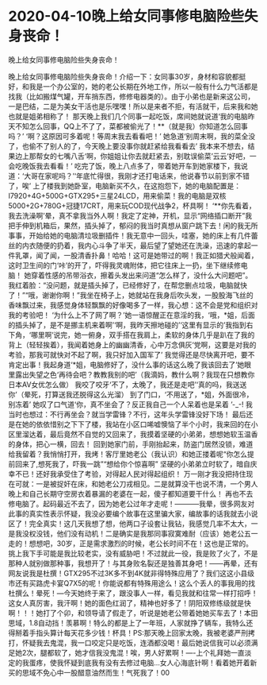 # 2020-04-10晚上给女同事修电脑险些失身丧命！



晚上给女同事修电脑险些失身丧命！



晚上给女同事修电脑险些失身丧命！介绍一下：女同事30岁，身材和容貌都挺好，和我是一个办公室的，她的老公长期在外地工作，所以一般有什么力气活都是找我（比如搬煤气罐，开车捎东西，修修电器类的）。由于小弟也是新来这公司，一是巴结，二是为美女干活也是乐嘿嘿！所以是来者不拒，有活就干，后来我和她也就是姐弟相称了！  那天晚上我们几个同事一起吃饭，席间她就说道‘我的电脑昨天不知怎么回事，QQ上不了了，菜都被偷光了！**（就是我）你知道怎么回事吗？’ ‘啊？这原因可多着呢！等周末我去看看吧！’  她急道‘别周末啊，我的菜全没了，也偷不了别人的了，今天晚上要没事你就赶紧给我看看去’  我本来不想去，结果边上那帮女的七嘴八舌‘啊，你姐姐让你去就赶紧去，别耽误偷菜’云云‘好吧，一会吃晚饭我去看看！’  吃完了饭，晚上八点多了，带着她开车到她家楼下，我说道：‘大哥在家呢吗？’‘年底忙得很，我刚才还打电话来，他说春节以前到家不错了，唉’  上了楼我到她卧室，电脑新买不久，在这抱怨下，她的电脑配置是：I7920+4G+500G+GTX295+三星24LCD，用来偷菜！我的电脑是双核5000+2G+780G+冠捷17CRT，用来玩COD现代战争2，杯具啊！ ‘**你先看着，我去洗澡啊’晕，真不拿我当外人啊！我定了定神，开机，显示“网络插口断开”我把手伸到机箱后，果然，插头掉了，郁闷的我当时真想从窗户跳下去！闲的我无所事事，开始给她的电脑清垃圾删插件！我无意中一回头，哇塞，她的床上有几件蕾丝的内衣随便的扔着，我内心斗争了半天，最后望了望她还在洗澡，迅速的拿起一件乳罩，闻了闻，一股清香扑鼻！哈哈！这可是她带过的啊！我正如猎犬般闻着，这时卫生间的门‘咔’的开了，吓得我灵魂附体，把它往床上一扔，坐下继续修电脑！  她穿着性感的吊带浴衣，擦着头发出来问道“怎么样了，没什么大问题吧”。我红着脸：“没问题，就是插头掉了，已经修好了，在帮您删点垃圾，电脑就快了！”“哦，谢谢你啊！”我坐在椅子上，她就站在我身后吹头发，一股股海飞丝的香味飘过来，我感觉身体轻飘飘的好像喝多了一样，我心想：这不会是党和组织对我的考验吧！  ‘为什么上不了网了啊？’她一语惊醒正在意淫的我，‘哦，*姐，后面的插头掉了，是不是挪主机来着啊’‘啊，我昨天擦地碰的’‘这里有显示的’我指到右下角，‘哪里啊’说完，她一俯身，双手搭在我肩上，柔软的身体几乎是趴在了我的背上（轻轻挨着），我闻着她身上的幽幽清香，心中万念俱灰‘党啊，这要是对我的考验，那我可就快对不起了啊，我只好加入国军了’ 我觉得还是尽快离开吧，要不肯定出事！我起身道‘*姐，电脑修好了，没什么事的话这么晚了我该回去了’她眼里露出失望之色‘再待会吧？教教我别的吧’（我滴妈，教什么啊？我现在只想教你日本AV女优怎么做） 我咬了咬牙‘不了，太晚了，我还是走吧’‘真的吗，我送送你’（晕死，打算送我还脱得这么光溜） 到了门口，‘不用送了，*姐，外面很冷，别冻着’ 她叹了口气道‘你，真不坐会了？反正我自己一个人呆着也是呆着 ’-_-! 我当时也想过：不行再坐会？就当学雷锋？不行，这年头学雷锋没好下场！  最后还是在她的依依惜别之下下了楼，我站在小区口唏嘘懊恼了半个小时，我来回的在小区里溜达着，最后竟然不自觉的又回来了，我摸着坚硬的小弟弟，想想她软玉温香的身体，把心一横，回去！  回到她家门前，手刚抬起来，防盗门居然没锁，难道给我留着？我悄悄打开，我烤！客厅里她老公（我认识）和她正搂着呢“你怎么提前回来了,想死我了，吓我一跳”“想给你个惊喜啊”  坚硬的小弟弟立时软了，暗自庆幸不已！还好我承受住了考验，对得起人民对得起组织！  万一刚才我没把持住现在可就：一是被捉奸在床，和她老公刀戎相见。二是就算没干也说不清，一个男人晚上和自己长期守空房衣着暴漏的老婆在一起，傻子都知道要干什么！ 再也不去修电脑了。起码最近不去了，因为她老公过年才走呢！———–我晕，很多网友对此事的真实性表示怀疑，我没必要编个故事在这里骗大家，编故事的话我就去小说区了！完全真实！这几天我想了想，他两口子设套让我钻，我感觉几率不太大，一是我没权没钱，他们没有动机！二是确实是我那同事寂寞难耐（应该）她老公五一走的！想想吧，30岁，正是需求激烈的时候，老公长时间不在！这也是正常的。挑上我下手可能是我比较老实，没有威胁吧！不过就此一役，我是败了火了，不是那种人就别做那种事，我想开了！与其身败名裂还是独善其身吧！——再晕，还有网友说我是杜撰！GTX295不过3K多不到4K就非得特殊应用了？我们这这小县级市还有买路虎卡宴Q7X5的呢！你能说都有特殊用途么！这么个丢人的事我用的找杜撰么！晕死！—今天她终于来了，跟没事人一样，看见我就和往常一样打招呼！这女人真厉害，我汗啊！她的面色红润了，精神也好多了！阴阳双修练级就是快啊！！！她打了个卯，和领导请了假走了，听说是她老公带着她她买车去了！本田思域，1.8自动挡！羡慕啊！特么的都是上了一年班，人家就挣了辆车，我特么还得掰着手指头算计每天花多少钱！杯具！PS:那天晚上回家太晚，我被老婆严刑拷打，怀疑我去鬼混，我一口咬定只是吃饭，连酒都没喝！最后她说信我可以必须满足她2次，腿都软了，她才信我没鬼混！唉，男人好累啊！—-上个礼拜她一直淡定的我蛋疼，使我怀疑到底我有没有去修过电脑…女人心海底针啊！看着她开着新买的思域不免心中一股醋意油然而生！气死我了！00


